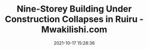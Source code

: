 ---
"title": "Nine-Storey Building Under Construction Collapses in Ruiru - Mwakilishi.com"
"date": "2021-10-17 15:28:36"
"feed_name": "GOOGLENEWSCONSTRUCTION"
"feed_website": "https://news.google.com/search?q=construction%2Bincident&hl=en-US&gl=US&ceid=US:en"
"feed_rss": "https://news.google.com/rss/search?q=construction%2Bincident&hl=en-US&gl=US&ceid=US:en"
"link": "https://www.mwakilishi.com/article/kenya-news/2021-10-17/nine-storey-building-under-construction-collapses-in-ruiru"
"source": "{'href': 'https://www.mwakilishi.com', 'title': 'Mwakilishi.com'}"
"file": "_posts/2021-1-1-870f938f06b3a2b7a3a2ec9665edcab0e1f81ee8.md"
"accident": "1"
"drilling": "0"
"represented_by": "0"
"dead": "0"
"injured": "0"
"arrested": "0"
"place": "unknown place"
"where": "unknown site"
"causes": "unknown"
"place_uri": "unknown place"
---